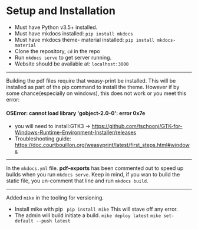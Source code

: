 # Setup and Installation

- Must have Python v3.5+ installed.
- Must have mkdocs installed: `pip install mkdocs`
- Must have mkdocs theme- material installed: `pip install mkdocs-material`
- Clone the repository, `cd` in the repo
- Run ``mkdocs serve`` to get server running.
- Website should be available at: ``localhost:3000``

----

Building the pdf files require that weasy-print be installed. 
This will be installed as part of the pip command to install the theme.
However if by some chance(especially on windows), this does not work or you meet this error:
 #### OSError: cannot load library 'gobject-2.0-0': error 0x7e 
- you will need to install:GTK3 -> https://github.com/tschoonj/GTK-for-Windows-Runtime-Environment-Installer/releases
- Troubleshooting guide: https://doc.courtbouillon.org/weasyprint/latest/first_steps.html#windows


----

In the `mkdocs.yml` file.  **pdf-exports** has been commented out to speed up builds when you run `mkdocs serve`.
Keep in mind, if you wan to build the static file, you un-comment that line and run `mkdocs build`.

----

Added `mike` in the tooling for versioning. 

- Install mike with pip `` pip install mike``
This will stave off any error. 
- The admin will build initiate a build.
``mike deploy latest``
``mike set-default --push latest ``

